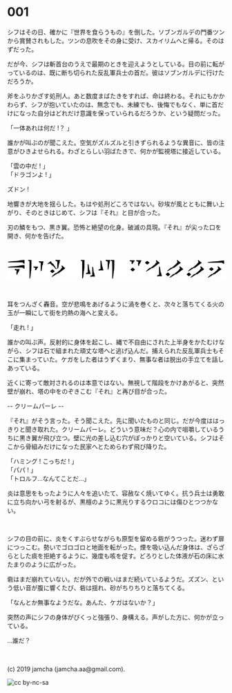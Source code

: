 

# 001

シフはその日、確かに『世界を食らうもの』を倒した。ソブンガルデの門番ツンから賞賛されもした。ツンの息吹をその身に受け、スカイリムへと帰る。そのはずだった。

だが今、シフは斬首台のうえで最期のときを迎えようとしている。目の前に転がっているのは、既に断ち切られた反乱軍兵士の首だ。彼はソブンガルデに行けただろうか。

斧をふりかざす処刑人。あと数度まばたきをすれば、命は終わる。それにもかかわらず、シフが抱いていたのは、無念でも、未練でも、後悔でもなく、単に首だけになった自分はどれだけ意識を保っていられるだろうか、という疑問だった。

「一体あれは何だ !？ 」

誰かが叫ぶのが聞こえた。空気がズルズルと引きずられるような異音に、皆の注意がひきよせられる。わざとらしい羽ばたきで、何かが監視塔に接近している。

「雲の中だ ! 」  
「ドラゴンよ ! 」  

ズドン !

地響きが大地を揺らした。もはや処刑どころではない。砂埃が風とともに舞い上がり、そのときはじめて、シフは『それ』と目が合った。

刃の鱗をもつ、黒き翼。恐怖と絶望の化身。破滅の具現。『それ』が尖った口を開き、何かを告げた。

<br>

![kriimupaalle](./img/title.png)

<br>

耳をつんざく轟音。空が悲鳴をあげるように渦を巻くと、次々と落ちてくる火の玉が一瞬にして街を灼熱の海へと変える。

「走れ ! 」

誰かの叫ぶ声。反射的に身体を起こし、縄で不自由にされた上半身をかたむけながら、シフは石で組まれた頑丈な塔へと逃げ込んだ。捕えられた反乱軍兵士もそこに集まっていた。ケガをした者はうずくまり、無事な者は脱出の手立てを話しあっている。

近くに寄って敵対されるのは本意ではない。無視して階段をかけあがると、突然壁が崩れ、塔の中をのぞきこむ『それ』と再び目が合った。

-- クリームパーレ --

『それ』がそう言った。そう聞こえた。先に聞いたものと同じ。だが今度ははっきりと聞き取れた。クリームパーレ。どういう意味だ？心の内で咀嚼しているうちに黒き翼が飛び立つ。壁に光の差し込む穴がぽっかりと空いている。シフはそこから骨組みだけになった民家へとためらわず飛び降りた。

「ハミング ! こっちだ ! 」  
「パパ ! 」  
「トロルフ…なんてことだ…」  

炎は意思をもったように人々を追いたて、容赦なく焼いてゆく。抗う兵士は勇敢に立ち向かい弓を射るが、黒檀のように黒光りするウロコには傷ひとつつかない。

<br>

シフの目の前に、炎をくすぶらせながらも原型を留める砦がうつった。迷わず扉につっこむ。勢いでゴロゴロと地面を転がった。煙を吸い込んだ身体は、ざらざらとした痰を拒絶するように、幾度も咳を促す。どろりとした体液が石の床に水たまりのように広がった。

砦はまだ崩れていない。だが外での戦いはまだ続いているようだ。ズズン、という低い音が腹に響くたび、砦は揺れ、砂がちりちりと落ちてくる。

「なんとか無事なようだな。あんた、ケガはないか？」

突然の声にシフの身体がびくっと強張り、身構える。声がした方に、何かが立っている。

…誰だ？

<br>
<br>
(c) 2019 jamcha (jamcha.aa@gmail.com).

![cc by-nc-sa](https://i.creativecommons.org/l/by-nc-sa/4.0/88x31.png)

